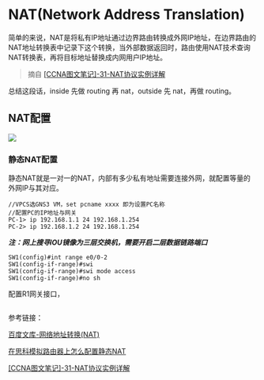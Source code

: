 # NAT(Network Address Translation)

简单的来说，NAT是将私有IP地址通过边界路由转换成外网IP地址，在边界路由的NAT地址转换表中记录下这个转换，当外部数据返回时，路由使用NAT技术查询NAT转换表，再将目标地址替换成内网用户IP地址。

> 摘自 [[CCNA图文笔记]-31-NAT协议实例详解](https://www.qingsword.com/qing/745.html)

总结这段话，inside 先做 routing 再 nat，outside 先 nat，再做 routing。 

## NAT配置

![](https://i.postimg.cc/j2mt5b2P/6-UMbqjj-JGv.png)


### 静态NAT配置

静态NAT就是一对一的NAT，内部有多少私有地址需要连接外网，就配置等量的外网IP与其对应。

```
//VPCS选GNS3 VM，set pcname xxxx 即为设置PC名称
//配置PC的IP地址与网关
PC-1> ip 192.168.1.1 24 192.168.1.254
PC-2> ip 192.168.1.2 24 192.168.1.254
```

***注：网上搜寻IOU镜像为三层交换机，需要开启二层数据链路端口***

```
SW1(config)#int range e0/0-2 
SW1(config-if-range)#swi
SW1(config-if-range)#swi mode access
SW1(config-if-range)#no sh
```

配置R1网关接口，

```

```


参考链接：

[百度文库-网络地址转换(NAT)](https://wenku.baidu.com/view/032e0a65f5335a8102d22001.html)

[在思科模拟路由器上怎么配置静态NAT](https://zhinan.sogou.com/guide/d316513559506.htm?ch=zn.xqy.related.pc)

[[CCNA图文笔记]-31-NAT协议实例详解](https://www.qingsword.com/qing/745.html)
